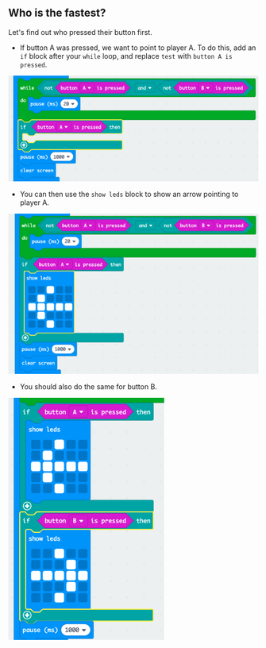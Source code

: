 ## Who is the fastest?

Let's find out who pressed their button first.

+ If button A was pressed, we want to point to player A. To do this, add an `if` block after your `while` loop, and replace `test` with `button A is pressed`.

![zrzut ekranu](images/reaction-if-a.png)

+ You can then use the `show leds` block to show an arrow pointing to player A.

![zrzut ekranu](images/reaction-if-a-show.png)

+ You should also do the same for button B.

![zrzut ekranu](images/reaction-if-b-show.png)